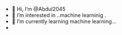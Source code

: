 - 👋 Hi, I’m @Abdul2045
- 👀 I’m interested in ..machine learninig .
- 🌱 I’m currently learning machine learning...
- 

<!---
Abdul2045/Abdul2045 is a ✨ special ✨ repository because its `README.md` (this file) appears on your GitHub profile.
You can click the Preview link to take a look at your changes.
--->
